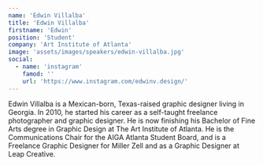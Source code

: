 ```yaml
---
name: 'Edwin Villalba'
title: 'Edwin Villalba'
firstname: 'Edwin'
position: 'Student'
company: 'Art Institute of Atlanta'
image: 'assets/images/speakers/edwin-villalba.jpg'
social:
  - name: 'instagram'
    famod: ''
    url: 'https://www.instagram.com/edwinv.design/'
---
```


Edwin Villalba is a Mexican-born, Texas-raised graphic designer living in Georgia. In 2010, he started his career as a self-taught freelance photographer and graphic designer. He is now finishing his Bachelor of Fine Arts degree in Graphic Design at The Art Institute of Atlanta. He is the Communications Chair for the AIGA Atlanta Student Board, and is a Freelance Graphic Designer for Miller Zell and as a Graphic Designer at Leap Creative.
